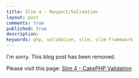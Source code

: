 ```yaml
---
title: Slim 4 - Respect/Validation
layout: post
comments: true
published: true
description: 
keywords: php, validation, slim, slim-framework
---
```


I'm sorry. This blog post has been removed.

Please visit this page: [Slim 4 - CakePHP Validation](https://odan.github.io/2020/10/18/slim4-cakephp-validation.html) 

